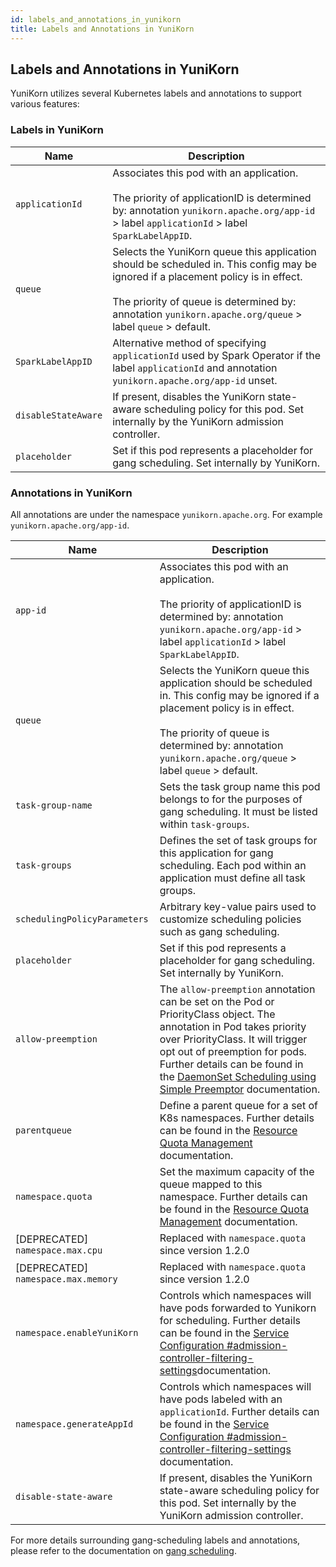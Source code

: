 ```yaml
---
id: labels_and_annotations_in_yunikorn
title: Labels and Annotations in YuniKorn
---
```

<!--
Licensed to the Apache Software Foundation (ASF) under one
or more contributor license agreements.  See the NOTICE file
distributed with this work for additional information
regarding copyright ownership.  The ASF licenses this file
to you under the Apache License, Version 2.0 (the
"License"); you may not use this file except in compliance
with the License.  You may obtain a copy of the License at

  http://www.apache.org/licenses/LICENSE-2.0

Unless required by applicable law or agreed to in writing,
software distributed under the License is distributed on an
"AS IS" BASIS, WITHOUT WARRANTIES OR CONDITIONS OF ANY
KIND, either express or implied.  See the License for the
specific language governing permissions and limitations
under the License.
-->

## Labels and Annotations in YuniKorn
YuniKorn utilizes several Kubernetes labels and annotations to support various features:

### Labels in YuniKorn
| Name                | Description                                                                                                                                                                                                                                          |
| ------------------- | ---------------------------------------------------------------------------------------------------------------------------------------------------------------------------------------------------------------------------------------------------- |
| `applicationId`     | Associates this pod with an application.<br/><br/>The priority of applicationID is determined by: annotation `yunikorn.apache.org/app-id` > label `applicationId` > label `SparkLabelAppID`.                                                         |
| `queue`             | Selects the YuniKorn queue this application should be scheduled in. This config may be ignored if a placement policy is in effect.<br/><br/>The priority of queue is determined by: annotation `yunikorn.apache.org/queue` > label `queue` > default.|
| `SparkLabelAppID `  | Alternative method of specifying `applicationId` used by Spark Operator if the label `applicationId` and annotation `yunikorn.apache.org/app-id` unset.                                                                                              |
| `disableStateAware` | If present, disables the YuniKorn state-aware scheduling policy for this pod. Set internally by the YuniKorn admission controller.                                                                                                                   |
| `placeholder`       | Set if this pod represents a placeholder for gang scheduling. Set internally by YuniKorn.                                                                                                                                                            |

### Annotations in YuniKorn
All annotations are under the namespace `yunikorn.apache.org`. For example `yunikorn.apache.org/app-id`.

| Name                                | Description                                                                                                                                                                                                                                                                                                              |
| ----------------------------------- | ------------------------------------------------------------------------------------------------------------------------------------------------------------------------------------------------------------------------------------------------------------------------------------------------------------------------ |
| `app-id`                            | Associates this pod with an application.<br/><br/>The priority of applicationID is determined by: annotation `yunikorn.apache.org/app-id` > label `applicationId` > label `SparkLabelAppID`.                                                                                                                             |
| `queue`                             | Selects the YuniKorn queue this application should be scheduled in. This config may be ignored if a placement policy is in effect.<br/><br/>The priority of queue is determined by: annotation `yunikorn.apache.org/queue` > label `queue` > default.                                                                    |
| `task-group-name`                   | Sets the task group name this pod belongs to for the purposes of gang scheduling. It must be listed within `task-groups`.                                                                                                                                                                                                |
| `task-groups`                       | Defines the set of task groups for this application for gang scheduling. Each pod within an application must define all task groups.                                                                                                                                                                                     |
| `schedulingPolicyParameters`        | Arbitrary key-value pairs used to customize scheduling policies such as gang scheduling.                                                                                                                                                                                                                                 |
| `placeholder`                       | Set if this pod represents a placeholder for gang scheduling. Set internally by YuniKorn.                                                                                                                                                                                                                                |
| `allow-preemption`                  | The `allow-preemption` annotation can be set on the Pod or PriorityClass object. The annotation in Pod takes priority over PriorityClass. It will trigger opt out of preemption for pods. Further details can be found in the [DaemonSet Scheduling using Simple Preemptor](./../design/simple_preemptor) documentation. |
| `parentqueue`                       | Define a parent queue for a set of K8s namespaces. Further details can be found in the [ Resource Quota Management](resource_quota_management#parent-queue-mapping-for-namespaces) documentation.                                                                                                                        |
| `namespace.quota`                   | Set the maximum capacity of the queue mapped to this namespace. Further details can be found in the [ Resource Quota Management](resource_quota_management#namespace-quota) documentation.                                                                                                                               |
| [DEPRECATED] `namespace.max.cpu`    | Replaced with ``namespace.quota`` since version 1.2.0                                                                                                                                                                                                                                                                    |
| [DEPRECATED] `namespace.max.memory` | Replaced with `namespace.quota` since version 1.2.0                                                                                                                                                                                                                                                                      |
| `namespace.enableYuniKorn`          | Controls which namespaces will have pods forwarded to Yunikorn for scheduling. Further details can be found in the [Service Configuration #admission-controller-filtering-settings](service_config#admission-controller-filtering-settings)documentation.                                                                |
| `namespace.generateAppId`           | Controls which namespaces will have pods labeled with an `applicationId`. Further details can be found in the [Service Configuration #admission-controller-filtering-settings](service_config#admission-controller-filtering-settings) documentation.                                                                    |
| `disable-state-aware`               | If present, disables the YuniKorn state-aware scheduling policy for this pod. Set internally by the YuniKorn admission controller.                                                                                                                                                                                       |

For more details surrounding gang-scheduling labels and annotations, please refer to the documentation on [gang scheduling](user_guide/gang_scheduling.md).
